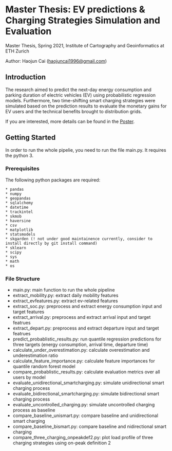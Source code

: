 # Master Thesis: EV predictions & Charging Strategies Simulation and Evaluation
Master Thesis, Spring 2021, Institute of Cartography and Geoinformatics at ETH Zurich 

Author: Haojun Cai (haojuncai1996@gmail.com)

## Introduction
The research aimed to predict the next-day energy consumption and parking duration of electric vehicles (EV) using probabilistic regression models. Furthermore, two time-shifting smart charging strategies were simulated based on the prediction results to evaluate the monetary gains for EV users and the technical benefits brought to distribution grids.

If you are interested, more details can be found in the [Poster](https://ethz.ch/content/dam/ethz/special-interest/baug/ikg/geoinformation-engineering-dam/Lehre/Studienarbeiten/MSc/21_FS_Cai.pdf).

## Getting Started

In order to run the whole pipelie, you need to run the file main.py. It requires the python 3.

### Prerequisites

The following python packages are required: 
```
* pandas
* numpy
* geopandas
* sqlalchemy
* datetime
* trackintel
* skmob
* haversine
* csv
* matplotlib
* statsmodels
* skgarden (! not under good maintainence currently, consider to install directly by git install command)
* sklearn
* scipy
* sys
* math
* os
```

### File Structure
   - main.py: main function to run the whole pipeline
   - extract_mobility.py: extract daily mobility features
   - extract_evfeatures.py: extract ev-related features 
   - extract_soc.py: preprocess and extract energy consumption input and target features
   - extract_arrival.py: preprocess and extract arrival input and target featrues
   - extract_depart.py: preprocess and extract departure input and target featrues
   - predict_probablistic_results.py: run quantile regression predictions for three targets (energy consumption, arrival time, departure time)
   - calculate_under_overestimation.py: calculate overestimation and underestimation ratio
   - calculate_feature_importance.py: calculate feature importances for quantile random forest model
   - compare_probablistic_results.py: calculate evaluation metrics over all users by model 
   - evaluate_unidirectional_smartcharging.py: simulate unidirectional smart charging process
   - evaluate_bidirectional_smartcharging.py: simulate bidirectional smart charging process
   - evaluate_uncontrolled_charging.py: simulate uncontrolled charging process as baseline
   - compare_baseline_unismart.py: compare baseline and unidirectional smart charging
   - compare_baseline_bismart.py: compare baseline and nidirectional smart charging
   - compare_three_charging_onpeakdef2.py: plot load profile of three charging strategies using on-peak definition 2
